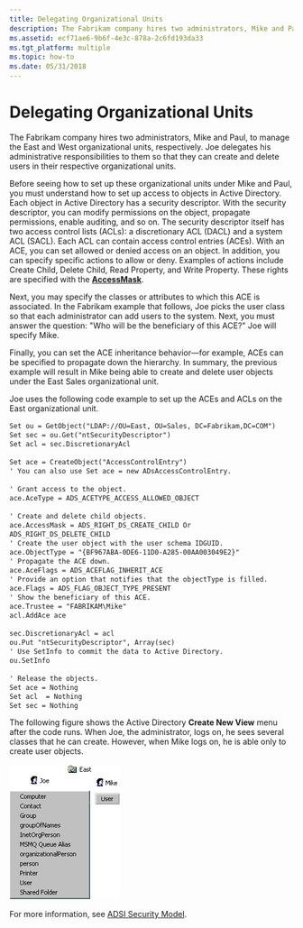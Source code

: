 ```yaml
---
title: Delegating Organizational Units
description: The Fabrikam company hires two administrators, Mike and Paul, to manage the East and West organizational units, respectively.
ms.assetid: ecf71ae6-9b6f-4e3c-878a-2c6fd193da33
ms.tgt_platform: multiple
ms.topic: how-to
ms.date: 05/31/2018
---
```


# Delegating Organizational Units

The Fabrikam company hires two administrators, Mike and Paul, to manage the East and West organizational units, respectively. Joe delegates his administrative responsibilities to them so that they can create and delete users in their respective organizational units.

Before seeing how to set up these organizational units under Mike and Paul, you must understand how to set up access to objects in Active Directory. Each object in Active Directory has a security descriptor. With the security descriptor, you can modify permissions on the object, propagate permissions, enable auditing, and so on. The security descriptor itself has two access control lists (ACLs): a discretionary ACL (DACL) and a system ACL (SACL). Each ACL can contain access control entries (ACEs). With an ACE, you can set allowed or denied access on an object. In addition, you can specify specific actions to allow or deny. Examples of actions include Create Child, Delete Child, Read Property, and Write Property. These rights are specified with the [**AccessMask**](iadsaccesscontrolentry-property-methods.md).

Next, you may specify the classes or attributes to which this ACE is associated. In the Fabrikam example that follows, Joe picks the user class so that each administrator can add users to the system. Next, you must answer the question: "Who will be the beneficiary of this ACE?" Joe will specify Mike.

Finally, you can set the ACE inheritance behavior—for example, ACEs can be specified to propagate down the hierarchy. In summary, the previous example will result in Mike being able to create and delete user objects under the East Sales organizational unit.

Joe uses the following code example to set up the ACEs and ACLs on the East organizational unit.


```VB
Set ou = GetObject("LDAP://OU=East, OU=Sales, DC=Fabrikam,DC=COM")
Set sec = ou.Get("ntSecurityDescriptor")
Set acl = sec.DiscretionaryAcl

Set ace = CreateObject("AccessControlEntry") 
' You can also use Set ace = new ADsAccessControlEntry.

' Grant access to the object.
ace.AceType = ADS_ACETYPE_ACCESS_ALLOWED_OBJECT 

' Create and delete child objects.
ace.AccessMask = ADS_RIGHT_DS_CREATE_CHILD Or ADS_RIGHT_DS_DELETE_CHILD 
' Create the user object with the user schema IDGUID.
ace.ObjectType = "{BF967ABA-0DE6-11D0-A285-00AA003049E2}" 
' Propagate the ACE down.  
ace.AceFlags = ADS_ACEFLAG_INHERIT_ACE
' Provide an option that notifies that the objectType is filled.
ace.Flags = ADS_FLAG_OBJECT_TYPE_PRESENT 
' Show the beneficiary of this ACE.
ace.Trustee = "FABRIKAM\Mike" 
acl.AddAce ace

sec.DiscretionaryAcl = acl
ou.Put "ntSecurityDescriptor", Array(sec)
' Use SetInfo to commit the data to Active Directory.
ou.SetInfo 

' Release the objects.
Set ace = Nothing
Set acl  = Nothing
Set sec = Nothing
```



The following figure shows the Active Directory **Create New View** menu after the code runs. When Joe, the administrator, logs on, he sees several classes that he can create. However, when Mike logs on, he is able only to create user objects.

![create new view option menu](images/adadsi5.png)

For more information, see [ADSI Security Model](adsi-security-model.md).

 

 




